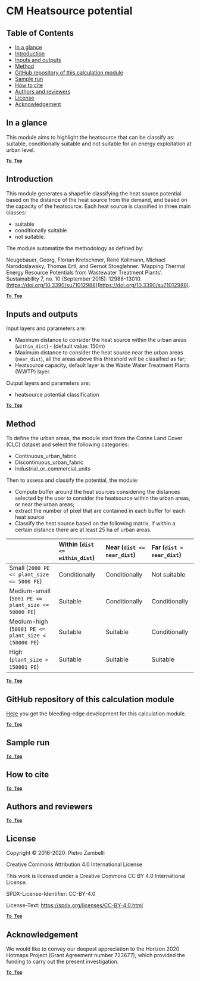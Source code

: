 # CM Heatsource potential

## Table of Contents
* [In a glance](#in-a-glance)
* [Introduction](#introduction)
* [Inputs and outputs](#inputs-and-outputs)
* [Method](#method)
* [GitHub repository of this calculation module](#github-repository-of-this-calculation-module)
* [Sample run](#sample-run)
* [How to cite](#how-to-cite)
* [Authors and reviewers](#authors-and-reviewers)
* [License](#license)
* [Acknowledgement](#acknowledgement)

## In a glance


This module aims to highlight the heatsource that can be classify as: suitable, conditionally suitable and not suitable for an energy exploitation at urban level.

[**`To Top`**](#table-of-contents)

## Introduction

This module generates a shapefile classifying the heat source potential based on the distance of the heat source from the demand, and based on the capacity of the heatsource. Each heat source is classified in three main classes:
- suitable
- conditionally suitable
- not suitable.


The module automatize the methodology as defined by:

Neugebauer, Georg, Florian Kretschmer, René Kollmann, Michael Narodoslawsky, Thomas Ertl, and Gernot Stoeglehner. ‘Mapping Thermal Energy Resource Potentials from Wastewater Treatment Plants’. Sustainability 7, no. 10 (September 2015): 12988–13010. [https://doi.org/10.3390/su71012988](https://doi.org/10.3390/su71012988).

[**`To Top`**](#table-of-contents)

## Inputs and outputs

Input layers and parameters are:

- Maximum distance to consider the heat source within the urban areas (`within_dist`) - (default value: 150m)
- Maximum distance to consider the heat source near the urban areas (`near_dist`), all the areas above this threshold will be classified as far;
- Heatsource capacity, default layer is the Waste Water Treatment Plants (WWTP) layer.

Output layers and parameters are:
- heatsource potential classification 

[**`To Top`**](#table-of-contents)

## Method

To define the urban areas, the module start from the Corine Land Cover (CLC) dataset and select the following categories:
- Continuous_urban_fabric
- Discontinuous_urban_fabric
- Industrial_or_commercial_units

Then to assess and classify the potential, the module:
- Compute buffer around the heat sources considering the distances selected by the user to consider the heatsource within the urban areas, or near the urban areas;
- extract the number of pixel that are contained in each buffer for each heat source
- Classify the heat source based on the following matrix, if within a certain distance there are at least 25 ha of urban areas.

|                                                     | Within (`dist <= within_dist`) | Near (`dist <= near_dist`) | Far (`dist > near_dist`) |
|:----------------------------------------------------|:-------------------------------|:---------------------------|:-------------------------|
| Small        (`2000 PE <= plant_size <= 5000 PE`)   | Conditionally                  | Conditionally              | Not suitable             |
| Medium-small (`5001 PE <= plant_size <= 50000 PE`)  | Suitable                       | Conditionally              | Conditionally            |
| Medium-high  (`50001 PE <= plant_size < 150000 PE`) | Suitable                       | Suitable                   | Conditionally            |
| High         (`plant_size > 150001 PE`)             | Suitable                       | Suitable                   | Suitable                 |

[**`To Top`**](#table-of-contents)


## GitHub repository of this calculation module

[Here](https://github.com/HotMaps/heatsource_potential) you get the bleeding-edge development for this calculation module.

[**`To Top`**](#table-of-contents)

## Sample run

[**`To Top`**](#table-of-contents)

## How to cite

[**`To Top`**](#table-of-contents)

## Authors and reviewers

[**`To Top`**](#table-of-contents)

## License

Copyright © 2016-2020: Pietro Zambelli

Creative Commons Attribution 4.0 International License

This work is licensed under a Creative Commons CC BY 4.0 International License.

SPDX-License-Identifier: CC-BY-4.0

License-Text: https://spdx.org/licenses/CC-BY-4.0.html

[**`To Top`**](#table-of-contents)

## Acknowledgement

We would like to convey our deepest appreciation to the Horizon 2020 Hotmaps Project (Grant Agreement number 723677), which provided the funding to carry out the present investigation.

[**`To Top`**](#table-of-contents)